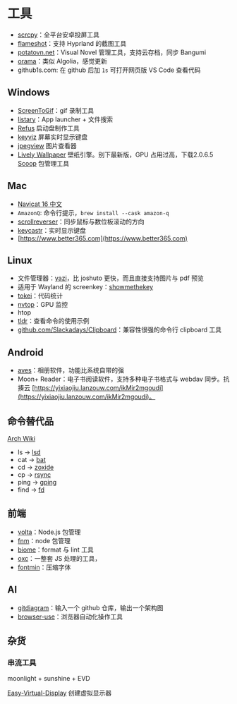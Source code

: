 # 工具

- [scrcpy](https://github.com/Genymobile/scrcpy)：全平台安卓投屏工具
- [flameshot](https://github.com/flameshot-org/flameshot)：支持 Hyprland 的截图工具
- [potatovn.net](https://potatovn.net/)：Visual Novel 管理工具，支持云存档，同步 Bangumi
- [orama](https://orama.com/)：类似 Algolia，感觉更新
- github1s.com: 在 github 后加 `1s` 可打开网页版 VS Code 查看代码

## Windows

- [ScreenToGif](https://www.screentogif.com/)：gif 录制工具
- [listary](https://www.listarypro.com/)：App launcher + 文件搜索
- [Refus](https://rufus.ie/zh/) 启动盘制作工具
- [keyviz](https://github.com/mulaRahul/keyviz) 屏幕实时显示键盘
- [jpegview](https://github.com/sylikc/jpegview) 图片查看器
- [Lively Wallpaper](https://github.com/rocksdanister/lively) 壁纸引擎。别下最新版，GPU 占用过高，下载2.0.6.5
  [Scoop](https://github.com/ScoopInstaller/Scoop) 包管理工具

## Mac

- [Navicat 16 中文](https://www.imacso.com/navicat-premium.html)
- `AmazonQ`: 命令行提示，`brew install --cask amazon-q`
- [scrollreverser](https://pilotmoon.com/scrollreverser)：同步鼠标与数位板滚动的方向
- [keycastr](https://github.com/keycastr/keycastr)：实时显示键盘
- [https://www.better365.com](https://www.better365.com)

## Linux

- 文件管理器：[yazi](https://github.com/sxyazi/yazi)，比 joshuto 更快，而且直接支持图片与 pdf 预览
- 适用于 Wayland 的 screenkey：[showmethekey](https://github.com/AlynxZhou/showmethekey)
- [tokei](https://github.com/XAMPPRocky/tokei)：代码统计
- [nvtop](https://github.com/Syllo/nvtop)：GPU 监控
- htop
- [tldr](https://github.com/tldr-pages/tldr)：查看命令的使用示例
- [github.com/Slackadays/Clipboard](https://github.com/Slackadays/Clipboard)：兼容性很强的命令行 clipboard 工具

## Android

- [aves](https://github.com/deckerst/aves)：相册软件，功能比系统自带的强
- Moon+ Reader：电子书阅读软件，支持多种电子书格式与 webdav 同步。抗揍云 [https://yixiaojiu.lanzouw.com/ikMir2mgoudi](https://yixiaojiu.lanzouw.com/ikMir2mgoudi)。

## 命令替代品

[Arch Wiki](https://wiki.archlinuxcn.org/wiki/%E6%A0%B8%E5%BF%83%E5%B7%A5%E5%85%B7)

- ls -> [lsd](https://github.com/lsd-rs/lsd)
- cat -> [bat](https://github.com/sharkdp/bat)
- cd -> [zoxide](https://github.com/ajeetdsouza/zoxide)
- cp -> [rsync](https://wiki.archlinuxcn.org/wiki/Rsync#As_cp/mv_alternative)
- ping -> [gping](https://github.com/orf/gping)
- find -> [fd](https://github.com/sharkdp/fd)

## 前端

- [volta](https://github.com/volta-cli/volta)：Node.js 包管理
- [fnm](https://github.com/Schniz/fnm)：node 包管理
- [biome](https://github.com/biomejs/biome)：format 与 lint 工具
- [oxc](https://github.com/oxc-project/oxc)：一整套 JS 处理的工具，
- [fontmin](https://github.com/ecomfe/fontmin)：压缩字体

## AI

- [gitdiagram](https://gitdiagram.com/)：输入一个 github 仓库，输出一个架构图
- [browser-use](https://browser-use.com/)：浏览器自动化操作工具

## 杂货

### 串流工具

moonlight + sunshine + EVD

[Easy-Virtual-Display](https://github.com/KtzeAbyss/Easy-Virtual-Display) 创建虚拟显示器
